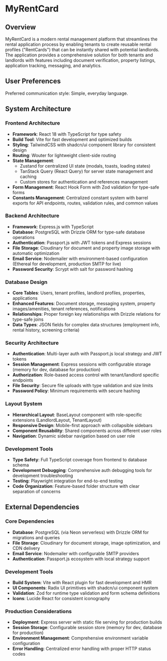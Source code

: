 # MyRentCard

## Overview

MyRentCard is a modern rental management platform that streamlines the rental application process by enabling tenants to create reusable rental profiles ("RentCards") that can be instantly shared with potential landlords. The application provides a comprehensive solution for both tenants and landlords with features including document verification, property listings, application tracking, messaging, and analytics.

## User Preferences

Preferred communication style: Simple, everyday language.

## System Architecture

### Frontend Architecture
- **Framework**: React 18 with TypeScript for type safety
- **Build Tool**: Vite for fast development and optimized builds
- **Styling**: TailwindCSS with shadcn/ui component library for consistent design
- **Routing**: Wouter for lightweight client-side routing
- **State Management**: 
  - Zustand for centralized UI state (modals, toasts, loading states)
  - TanStack Query (React Query) for server state management and caching
  - Custom stores for authentication and references management
- **Form Management**: React Hook Form with Zod validation for type-safe forms
- **Constants Management**: Centralized constant system with barrel exports for API endpoints, routes, validation rules, and common values

### Backend Architecture
- **Framework**: Express.js with TypeScript
- **Database**: PostgreSQL with Drizzle ORM for type-safe database operations
- **Authentication**: Passport.js with JWT tokens and Express sessions
- **File Storage**: Cloudinary for document and property image storage with automatic optimization
- **Email Service**: Nodemailer with environment-based configuration (Ethereal for development, production SMTP for live)
- **Password Security**: Scrypt with salt for password hashing

### Database Design
- **Core Tables**: Users, tenant profiles, landlord profiles, properties, applications
- **Enhanced Features**: Document storage, messaging system, property images/amenities, tenant references, notifications
- **Relationships**: Proper foreign key relationships with Drizzle relations for type-safe joins
- **Data Types**: JSON fields for complex data structures (employment info, rental history, screening criteria)

### Security Architecture
- **Authentication**: Multi-layer auth with Passport.js local strategy and JWT tokens
- **Session Management**: Express sessions with configurable storage (memory for dev, database for production)
- **Authorization**: Role-based access control with tenant/landlord specific endpoints
- **File Security**: Secure file uploads with type validation and size limits
- **Password Policy**: Minimum requirements with secure hashing

### Layout System
- **Hierarchical Layout**: BaseLayout component with role-specific extensions (LandlordLayout, TenantLayout)
- **Responsive Design**: Mobile-first approach with collapsible sidebars
- **Component Reusability**: Shared components across different user roles
- **Navigation**: Dynamic sidebar navigation based on user role

### Development Tools
- **Type Safety**: Full TypeScript coverage from frontend to database schema
- **Development Debugging**: Comprehensive auth debugging tools for development troubleshooting
- **Testing**: Playwright integration for end-to-end testing
- **Code Organization**: Feature-based folder structure with clear separation of concerns

## External Dependencies

### Core Dependencies
- **Database**: PostgreSQL (via Neon serverless) with Drizzle ORM for migrations and queries
- **File Storage**: Cloudinary for document storage, image optimization, and CDN delivery
- **Email Service**: Nodemailer with configurable SMTP providers
- **Authentication**: Passport.js ecosystem with local strategy support

### Development Tools
- **Build System**: Vite with React plugin for fast development and HMR
- **UI Components**: Radix UI primitives with shadcn/ui component system
- **Validation**: Zod for runtime type validation and form schema definitions
- **Icons**: Lucide React for consistent iconography

### Production Considerations
- **Deployment**: Express server with static file serving for production builds
- **Session Storage**: Configurable session store (memory for dev, database for production)
- **Environment Management**: Comprehensive environment variable configuration
- **Error Handling**: Centralized error handling with proper HTTP status codes